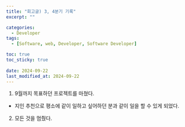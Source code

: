 ```yaml
---
title: "회고글) 3, 4분기 기록"
excerpt: ""

categories:
  - Developer
tags:
  - [Software, web, Developer, Software Developer]

toc: true
toc_sticky: true
 
date: 2024-09-22
last_modified_at: 2024-09-22
---   
```


1. 9월까지 목표하던 프로젝트를 마쳤다.
- 지인 추천으로 평소에 같이 일하고 싶어하던 분과 같이 일을 할 수 있게 되었다. 


2. 모든 것을 멈췄다.

